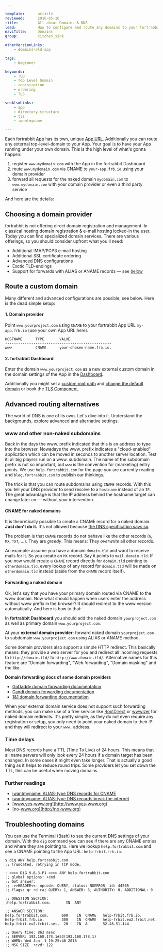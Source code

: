 ```yaml
---

template:      article
reviewed:      2016-05-16
title:         All about Domains & DNS
lead:          How to configure and route any domains to your fortrabbit App.
naviTitle:     Domains
group:         Kitchen_sink

otherVersionLinks:
    - domains-old-app

tags:
    - beginner

keywords:
    - TLD
    - Top Level Domain
    - registration
    - ordering
    - TLS

seeAlsoLinks:
    - app
    - directory-structure
    - tls
    - iwantmyname

---
```


Each fortrabbit [App](/app) has its own, unique [App URL](/app#toc-app-url). Additionally you can route any external top-level-domain to your App. Your goal is to have your App running under your own domain. This is the high level of what's gonna happen:

<!-- TODO: rewrite on launch of www-izer domain handling  -->

1. register `www.mydomain.com` with the App in the fortrabbit Dashboard
2. route `www.mydomain.com` via CNAME to `your-app.frb.io` using your domain provider
3. forward all requests for the naked domain `mydomain.com` to `www.mydomain.com` with your domain provider or even a third party service

And here are the details:


## Choosing a domain provider

fortrabbit is not offering direct domain registration and management. In classical hosting domain registration & e-mail hosting locked-in the user. Today you can find specialized domain services. There are various offerings, so you should consider upfront what you'll need:

* Additional IMAP/POP3 e-mail hosting
* Additional SSL certificate ordering
* Advanced DNS configurations
* Exotic TLD-endings
* Support for forwards with ALIAS or ANAME records — see [below](#toc-forwarding-a-naked-domain) 




## Route a custom domain

Many different and advanced configurations are possible, see below. Here is the dead simple setup:

#### 1. Domain provider

Point `www.yourproject.com` using `CNAME` to your fortrabbit App URL `my-app.frb.io` (use your own App URL here).

```plain
HOSTNAME      TYPE       VALUE
-------------------------------------------------
www           CNAME      your-chosen-name.frb.io.
```



#### 2. fortrabbit Dashboard

Enter the domain `www.yourproject.com` as a new external custom domain in the domain settings of the App in the [Dashboard](/dashboard). 

Additionally you might set a [custom root path](/app#toc-set-a-custom-root-path) and [change the default domain](/app#toc-change-the-default-domain) or book the [TLS Component](/tls).


## Advanced routing alternatives

The world of DNS is one of its own. Let's dive into it. Understand the backgrounds, explore advanced and alternative settings.


### www and other non-naked subdomains

Back in the days the www. prefix indicated that this is an address to type into the browser. Nowadays the www. prefix indicates a "cloud-enabled" application which can be moved in seconds to another server location. Test it: all big players run on a www. subdomain. The name of the subdomain prefix is not so important, but `www` is the convention for (marketing) entry points. We use `help.fortrabbit.com` for the page you are currently reading and `blog.fortrabbit.com` to publish our thinkings.

The trick is that you can route subdomains using `CNAME` records. With this you tell your DNS provider to send resolve to a `hostname` instead of an `IP`. The great advantage is that the IP address behind the hostname target can change later on — without your intervention.

#### CNAME for naked domains

It is theoretically possible to create a CNAME record for a naked domain. **Just don't do it.** It's not allowed because [the DNS specification says so](http://www.ietf.org/rfc/rfc1035.txt).

The problem is that `CNAME` records do not behave like the other records (`A`, `MX`, `TXT`, …). They are *greedy*. This means: They *overwrite* all other records.

An example: assume you have a domain `domain.tld` and want to receive mails for it. So you create an `MX` record. Say it points to `mail.domain.tld`. If you now would create a `CNAME` record directly for `domain.tld` pointing to `otherdomain.tld`, every lookup of any record for `domain.tld` will be made on `otherdomain.tld` instead (aside from the `CNAME` record itself).


#### Forwarding a naked domain

Ok, let's say that you have your primary domain routed via CNAME to the www domain. Now what should happen when users enter the address without www prefix in the browser? It should redirect to the www version automatically. And here is how to that:

In **fortrabbit Dashboard** you should add the naked domain `yourproject.com` as well as primary domain `www.yourproject.com`.

At your **external domain provider**: forward naked domain `yourproject.com` to subdomain `www.yourproject.com` using ALIAS or ANAME method.

Some domain providers also support a simple HTTP redirect. This basically means: they provide a web server for you and redirect all incoming requests to `http://domain.tld/` to `http://www.domain.tld/`. Alternative names for this feature are "Domain forwarding", "Web forwarding", "Domain masking" and the like.

**Domain forwarding docs of some domain providers**

* [GoDaddy domain forwarding documentation](https://support.godaddy.com/help/article/422/manually-forwarding-or-masking-your-domain-name)
* [Gandi domain forwarding documentation](https://wiki.gandi.net/en/domains/management/domain-as-website/forwarding)
* [1&1 domain forwarding documentation](http://help.1and1.com/domains-c36931/manage-domains-c79822/domain-destination-c38672redirectforward-your-domain-a594868.html)

When your external domain service does not support such forwarding methods, you can make use of a free service like [RootDirect](https://www.rootredirect.com/) or [wwwizer](http://wwwizer.com/) for naked domain redirects. It's pretty simple, as they do not even require any registration or setup, you only need to point your naked domain to their IP and they will redirect to your `www.` address. 



### Time delays

Most DNS records have a TTL (Time To Live) of 24 hours. This means that all name servers will only look every 24 hours if a domain target has been changed. In some cases it might even take longer. That is actually a good thing as it helps to reduce round trips. Some providers let you set down the TTL, this can be useful when moving domains.


### Further readings

* [iwantmyname: ALIAS-type DNS records for CNAME](https://iwantmyname.com/blog/2014/05/alias-type-dns-records-for-cname-functionality-on-naked-domains.html)
* [iwantmyname: ALIAS-type DNS records break the internet](https://iwantmyname.com/blog/2014/01/why-alias-type-records-break-the-internet.html)
* [www.yes-www.org](http://www.yes-www.org)
* [no-www.org](http://no-www.org)

## Troubleshooting domains

You can use the Terminal (Bash) to see the current DNS settings of your domain. With the `dig` command you can see if there are any CNAME entries and where they are pointing to. Here we lookup `help.fortrabbit.com` and see a CNAME pointing to the App URL: `help-frbit.frb.io`.

```
$ dig ANY help.fortrabbit.com
;; Truncated, retrying in TCP mode.

; <<>> DiG 9.8.3-P1 <<>> ANY help.fortrabbit.com
;; global options: +cmd
;; Got answer:
;; ->>HEADER<<- opcode: QUERY, status: NOERROR, id: 44565
;; flags: qr rd ra; QUERY: 1, ANSWER: 3, AUTHORITY: 0, ADDITIONAL: 0

;; QUESTION SECTION:
;help.fortrabbit.com.       IN  ANY

;; ANSWER SECTION:
help.fortrabbit.com.      600    IN  CNAME   help-frbit.frb.io.
help-frbit.frb.io.        300    IN  CNAME   help-frbit.eu2.frbit.net.
help-frbit.eu2.frbit.net.  20    IN  A       52.48.51.144

;; Query time: 863 msec
;; SERVER: 192.168.178.1#53(192.168.178.1)
;; WHEN: Wed Jun  1 10:25:40 2016
;; MSG SIZE  rcvd: 122
```